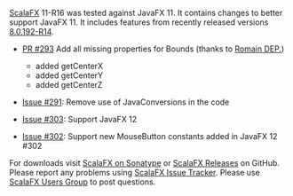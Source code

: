 [ScalaFX][1] 11-R16 was tested against JavaFX 11. It contains changes to better support JavaFX 11.
It includes features from recently released versions [8.0.192-R14][8.0.192-R14].


* [PR #293][293] Add all missing properties for Bounds (thanks to [Romain DEP.](https://github.com/rom1dep))
   - added getCenterX
   - added getCenterY
   - added getCenterZ
   
* [Issue #291][291]: Remove use of JavaConversions in the code   
* [Issue #303][303]: Support JavaFX 12
* [Issue #302][302]: Support new MouseButton constants added in JavaFX 12 #302


For downloads visit [ScalaFX on Sonatype][2] or [ScalaFX Releases][3] on GitHub. 
Please report any problems using [ScalaFX Issue Tracker][4]. 
Please use [ScalaFX Users Group][5] to post questions. 

[1]: http://scalafx.org
[2]: http://search.maven.org/#search&#124;ga&#124;1&#124;scalafx
[3]: https://github.com/scalafx/scalafx/releases
[4]: https://github.com/scalafx/scalafx/issues
[5]: https://groups.google.com/forum/#!forum/scalafx-users

[8.0.192-R14]: https://github.com/scalafx/scalafx/releases/tag/v8.0.192-R14

[293]: https://github.com/scalafx/scalafx/pull/293

[291]: https://github.com/scalafx/scalafx/issues/291
[302]: https://github.com/scalafx/scalafx/issues/302
[303]: https://github.com/scalafx/scalafx/issues/303
